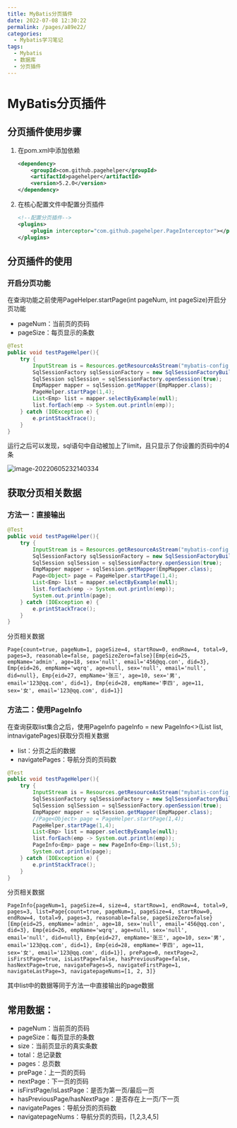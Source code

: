 ```yaml
---
title: MyBatis分页插件
date: 2022-07-08 12:30:22
permalink: /pages/a89e22/
categories:
  - Mybatis学习笔记
tags:
  - Mybatis
  - 数据库
  - 分页插件
---
```

# MyBatis分页插件

## 分页插件使用步骤

1. 在pom.xml中添加依赖

   ```xml
   <dependency>
       <groupId>com.github.pagehelper</groupId>
       <artifactId>pagehelper</artifactId>
       <version>5.2.0</version>
   </dependency>
   ```

2. 在核心配置文件中配置分页插件

   ```xml
   <!--配置分页插件-->
   <plugins>
       <plugin interceptor="com.github.pagehelper.PageInterceptor"></plugin>
   </plugins>
   ```

## 分页插件的使用

### 开启分页功能

在查询功能之前使用PageHelper.startPage(int pageNum, int pageSize)开启分页功能

- pageNum：当前页的页码
- pageSize：每页显示的条数

```java
@Test
public void testPageHelper(){
    try {
        InputStream is = Resources.getResourceAsStream("mybatis-config.xml");
        SqlSessionFactory sqlSessionFactory = new SqlSessionFactoryBuilder().build(is);
        SqlSession sqlSession = sqlSessionFactory.openSession(true);
        EmpMapper mapper = sqlSession.getMapper(EmpMapper.class);
        PageHelper.startPage(1,4);
        List<Emp> list = mapper.selectByExample(null);
        list.forEach(emp -> System.out.println(emp));
    } catch (IOException e) {
        e.printStackTrace();
    }
}
```

运行之后可以发现，sql语句中自动被加上了limit，且只显示了你设置的页码中的4条

![image-20220605232140334](https://cdn.jsdelivr.net/gh/Hiyiin/picture/Typora/image-20220605232140334.png)

## 获取分页相关数据

### 方法一：直接输出

```java
@Test
public void testPageHelper(){
    try {
        InputStream is = Resources.getResourceAsStream("mybatis-config.xml");
        SqlSessionFactory sqlSessionFactory = new SqlSessionFactoryBuilder().build(is);
        SqlSession sqlSession = sqlSessionFactory.openSession(true);
        EmpMapper mapper = sqlSession.getMapper(EmpMapper.class);
        Page<Object> page = PageHelper.startPage(1,4);
        List<Emp> list = mapper.selectByExample(null);
        list.forEach(emp -> System.out.println(emp));
        System.out.println(page);
    } catch (IOException e) {
        e.printStackTrace();
    }
}
```

分页相关数据

```
Page{count=true, pageNum=1, pageSize=4, startRow=0, endRow=4, total=9, pages=3, reasonable=false, pageSizeZero=false}[Emp{eid=25, empName='admin', age=18, sex='null', email='456@qq.con', did=3}, Emp{eid=26, empName='wqrq', age=null, sex='null', email='null', did=null}, Emp{eid=27, empName='张三', age=10, sex='男', email='123@qq.com', did=1}, Emp{eid=28, empName='李四', age=11, sex='女', email='123@qq.com', did=1}]
```

### 方法二：使用PageInfo

在查询获取list集合之后，使用PageInfo<T> pageInfo = new PageInfo<>(List<T> list, intnavigatePages)获取分页相关数据

- list：分页之后的数据
- navigatePages：导航分页的页码数

```java
@Test
public void testPageHelper(){
    try {
        InputStream is = Resources.getResourceAsStream("mybatis-config.xml");
        SqlSessionFactory sqlSessionFactory = new SqlSessionFactoryBuilder().build(is);
        SqlSession sqlSession = sqlSessionFactory.openSession(true);
        EmpMapper mapper = sqlSession.getMapper(EmpMapper.class);
        //Page<Object> page = PageHelper.startPage(1,4);
        PageHelper.startPage(1,4);
        List<Emp> list = mapper.selectByExample(null);
        list.forEach(emp -> System.out.println(emp));
        PageInfo<Emp> page = new PageInfo<Emp>(list,5);
        System.out.println(page);
    } catch (IOException e) {
        e.printStackTrace();
    }
}
```

分页相关数据

```
PageInfo{pageNum=1, pageSize=4, size=4, startRow=1, endRow=4, total=9, pages=3, list=Page{count=true, pageNum=1, pageSize=4, startRow=0, endRow=4, total=9, pages=3, reasonable=false, pageSizeZero=false}[Emp{eid=25, empName='admin', age=18, sex='null', email='456@qq.con', did=3}, Emp{eid=26, empName='wqrq', age=null, sex='null', email='null', did=null}, Emp{eid=27, empName='张三', age=10, sex='男', email='123@qq.com', did=1}, Emp{eid=28, empName='李四', age=11, sex='女', email='123@qq.com', did=1}], prePage=0, nextPage=2, isFirstPage=true, isLastPage=false, hasPreviousPage=false, hasNextPage=true, navigatePages=5, navigateFirstPage=1, navigateLastPage=3, navigatepageNums=[1, 2, 3]}
```

其中list中的数据等同于方法一中直接输出的page数据

## 常用数据：

- pageNum：当前页的页码
- pageSize：每页显示的条数
- size：当前页显示的真实条数
- total：总记录数
- pages：总页数
- prePage：上一页的页码
- nextPage：下一页的页码
- isFirstPage/isLastPage：是否为第一页/最后一页
- hasPreviousPage/hasNextPage：是否存在上一页/下一页
- navigatePages：导航分页的页码数
- navigatepageNums：导航分页的页码，[1,2,3,4,5]